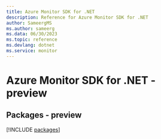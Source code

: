 ```yaml
---
title: Azure Monitor SDK for .NET
description: Reference for Azure Monitor SDK for .NET
author: SameergMS
ms.author: sameerg
ms.data: 06/30/2023
ms.topic: reference
ms.devlang: dotnet
ms.service: monitor
---
```

# Azure Monitor SDK for .NET - preview
## Packages - preview
[!INCLUDE [packages](monitor-index.md)]